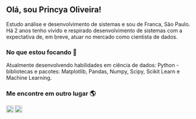 ## Olá, sou Princya Oliveira!

Estudo análise e desenvolvimento de sistemas e sou de Franca, São Paulo.
Há 2 anos tenho vivido e respirado desenvolvimento de sistemas com a expectativa de, em breve, atuar no mercado como cientista de dados.

### No que estou focando 🚀
Atualmente desenvolvendo habilidades em ciência de dados: Python - bibliotecas e pacotes: Matplotlib, Pandas, Numpy, Scipy, Scikit Learn e Machine Learning.

### Me encontre em outro lugar 🌎

<a href="https://www.linkedin.com/in/princya-oliveira/">
  <img align="left" alt="Princya's LinkedIn" width="20px" src="https://cdn.jsdelivr.net/npm/simple-icons@v3/icons/linkedin.svg" />
</a>

<a href="https://www.instagram.com/princyaoliveira/">
  <img align="left" alt="Princya's Instagram" width="20px" src="https://cdn.jsdelivr.net/npm/simple-icons@v3/icons/instagram.svg" />
</a>

<!---
princya-oliveira/princya-oliveira is a ✨ special ✨ repository because its `README.md` (this file) appears on your GitHub profile.
You can click the Preview link to take a look at your changes.
--->
